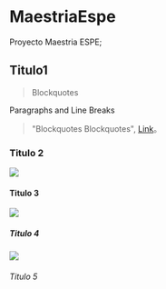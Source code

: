 # MaestriaEspe
Proyecto Maestria ESPE;
## Titulo1

> Blockquotes

Paragraphs and Line Breaks
                    
> "Blockquotes Blockquotes", [Link](http://localhost/)。

### Titulo 2
![](https://pandao.github.io/editor.md/examples/images/4.jpg)

#### Titulo 3
![](https://pandao.github.io/editor.md/examples/images/4.jpg)


##### Titulo 4
![](https://pandao.github.io/editor.md/examples/images/4.jpg)


###### Titulo 5
